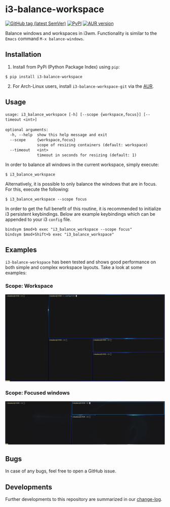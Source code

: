 # i3-balance-workspace

[![GitHub tag (latest SemVer)](https://img.shields.io/github/v/tag/atreyasha/i3-balance-workspace?color=brightgreen&label=release&logo=GitHub)](https://github.com/atreyasha/i3-balance-workspace/tags)
[![PyPI](https://img.shields.io/pypi/v/i3-balance-workspace?color=brightgreen&logo=pypi&logoColor=yellow)](https://pypi.org/project/i3-balance-workspace/)
[![AUR version](https://img.shields.io/aur/version/i3-balance-workspace-git?color=brightgreen&logo=Arch%20Linux)](https://aur.archlinux.org/packages/i3-balance-workspace-git/)

Balance windows and workspaces in i3wm. Functionality is similar to the `Emacs` command `M-x balance-windows`.

## Installation

1. Install from PyPi (Python Package Index) using `pip`:

```shell
$ pip install i3-balance-workspace
```

2. For Arch-Linux users, install `i3-balance-workspace-git` via the [AUR](https://aur.archlinux.org/packages/i3-balance-workspace-git/).

## Usage

```
usage: i3_balance_workspace [-h] [--scope {workspace,focus}] [--timeout <int>]

optional arguments:
  -h, --help  show this help message and exit
  --scope     {workspace,focus}
              scope of resizing containers (default: workspace)
  --timeout   <int>
              timeout in seconds for resizing (default: 1)
```

In order to balance all windows in the current workspace, simply execute:

```shell
$ i3_balance_workspace
```

Alternatively, it is possible to only balance the windows that are in focus. For this, execute the following:

```shell
$ i3_balance_workspace --scope focus
```

In order to get the full benefit of this routine, it is recommended to initialize i3 persistent keybindings. Below are example keybindings which can be appended to your i3 `config` file.

```shell
bindsym $mod+b exec "i3_balance_workspace --scope focus"
bindsym $mod+Shift+b exec "i3_balance_workspace"
```

## Examples

`i3-balance-workspace` has been tested and shows good performance on both simple and complex workspace layouts. Take a look at some examples:

### Scope: Workspace

<p align="center">
<img src="https://raw.githubusercontent.com/atreyasha/i3-balance-workspace/master/img/workspace.gif" width="800">
</p>

### Scope: Focused windows

<p align="center">
<img src="https://raw.githubusercontent.com/atreyasha/i3-balance-workspace/master/img/windows.gif" width="800">
</p>

## Bugs

In case of any bugs, feel free to open a GitHub issue.

## Developments

Further developments to this repository are summarized in our [change-log](https://github.com/atreyasha/i3-balance-workspace/blob/master/docs/todos.md).
